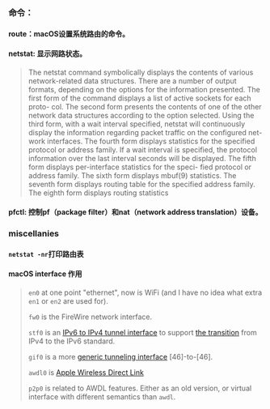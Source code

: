 ### 命令：
#### route：macOS设置系统路由的命令。
#### netstat: 显示网路状态。

>  The netstat command symbolically displays the contents of various network-related data structures.  There are a number of output formats,
>      depending on the options for the information presented.  The first form of the command displays a list of active sockets for each proto-
>      col.  The second form presents the contents of one of the other network data structures according to the option selected. Using the third
>      form, with a wait interval specified, netstat will continuously display the information regarding packet traffic on the configured net-
>      work interfaces.  The fourth form displays statistics for the specified protocol or address family. If a wait interval is specified, the
>      protocol information over the last interval seconds will be displayed.  The fifth form displays per-interface statistics for the speci-
>      fied protocol or address family.  The sixth form displays mbuf(9) statistics.  The seventh form displays routing table for the specified
>      address family.  The eighth form displays routing statistics

#### pfctl: 控制pf（package filter）和nat（network address translation）设备。

### miscellanies

#### `netstat -nr`打印路由表 

#### macOS interface 作用

> `en0` at one point "ethernet", now is WiFi (and I have no idea what extra `en1` or `en2` are used for).
>
> `fw0` is the FireWire network interface.
>
> `stf0` is an [IPv6 to IPv4 tunnel interface](https://www.freebsd.org/cgi/man.cgi?gif(4)) to support [the transition](http://en.wikipedia.org/wiki/6to4) from IPv4 to the IPv6 standard.
>
> `gif0` is a more [generic tunneling interface](https://www.freebsd.org/cgi/man.cgi?gif(4)) [46]-to-[46].
>
> `awdl0` is [Apple Wireless Direct Link](https://stackoverflow.com/questions/19587701/what-is-awdl-apple-wireless-direct-link-and-how-does-it-work)
>
> `p2p0` is related to AWDL features. Either as an old version, or virtual interface with different semantics than `awdl`.